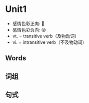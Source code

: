 # Unit1

- 感情色彩正向: 🙂
- 感情色彩负向: 😔
- vt. = transitive verb（及物动词）
- vi. = intransitive verb（不及物动词）

## Words

## 词组

## 句式

